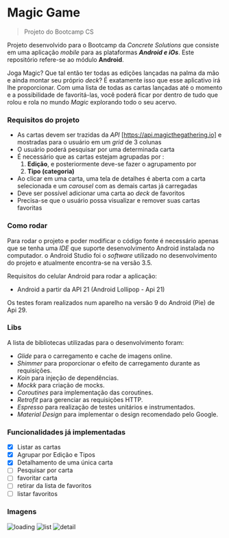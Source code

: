 # Magic Game
> Projeto do Bootcamp CS

Projeto desenvolvido para o Bootcamp da *Concrete Solutions* que consiste em uma aplicação *mobile* para as plataformas **_Android e iOs_**. Este repositório refere-se ao módulo **Android**. 

Joga Magic? Que tal então ter todas as edições lançadas na palma da mão e ainda montar seu próprio _deck_? É exatamente isso que esse aplicativo irá lhe proporcionar. Com uma lista de todas as cartas lançadas até o momento e a possibilidade de favoritá-las, você poderá ficar por dentro de tudo que rolou e rola no mundo _Magic_ explorando todo o seu acervo.

### Requisitos do projeto

- As cartas devem ser trazidas da _API_ [https://api.magicthegathering.io] e mostradas para o usuário em um _grid_ de 3 colunas
- O usuário poderá pesquisar por uma determinada carta
- É necessário que as cartas estejam agrupadas por :
  1. **Edição**, e posteriormente deve-se fazer o agrupamento por   
  2. **Tipo (categoria)**
 - Ao clicar em uma carta, uma tela de detalhes é aberta com a carta selecionada e um _carousel_ com as demais cartas já carregadas
 - Deve ser possível adicionar uma carta ao _deck_ de favoritos 
 - Precisa-se que o usuário possa visualizar e remover suas cartas favoritas
 
 ### Como rodar
 
 Para rodar o projeto e poder modificar o código fonte é necessário apenas que se tenha uma _IDE_ que suporte desenvolvimento Android instalada no computador. o Android Studio foi o _software_ utilizado no desenvolvimento do projeto e atualmente encontra-se na versão 3.5.
 
 Requisitos do celular Android para rodar a aplicação: 
 - Android a partir da API 21 (Android Lollipop - Api 21)
 
Os testes foram realizados num aparelho na versão 9 do Android (Pie) de Api 29.
 

### Libs

A lista de bibliotecas utilizadas para o desenvolvimento foram: 

- _Glide_ para o carregamento e cache de imagens online.
- _Shimmer_ para proporcionar o efeito de carregamento durante as requisições.
- _Koin_ para injeção de dependências.
- _Mockk_ para criação de mocks.
- _Coroutines_ para implementação das coroutines.
- _Retrofit_ para gerenciar as requisições HTTP.
- _Espresso_ para realização de testes unitários e instrumentados.
- _Material Design_ para implementar o design recomendado pelo Google.

### Funcionalidades já implementadas 

- [x] Listar as cartas
- [x] Agrupar por Edição e Tipos
- [x] Detalhamento de uma única carta
- [ ] Pesquisar por carta
- [ ] favoritar carta
- [ ] retirar da lista de favoritos
- [ ] listar favoritos

### Imagens 

![loading](https://user-images.githubusercontent.com/37271614/65352655-8ea72300-dbc1-11e9-862e-b65d71307dde.jpg)
![list](https://user-images.githubusercontent.com/37271614/65352547-4a1b8780-dbc1-11e9-996a-1d82fa36820c.jpg)
![detail](https://user-images.githubusercontent.com/37271614/65352569-54d61c80-dbc1-11e9-879b-92814aa44e2a.jpg)

